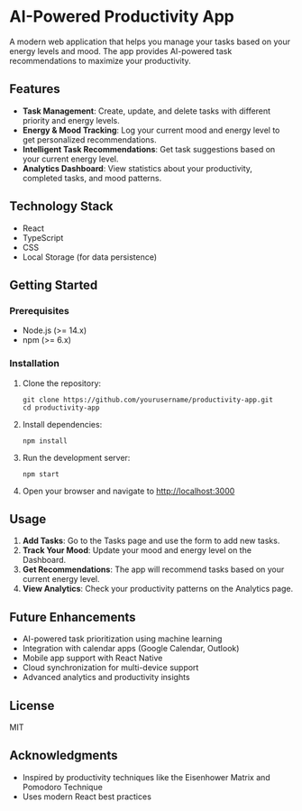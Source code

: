 
# AI-Powered Productivity App

A modern web application that helps you manage your tasks based on your energy levels and mood. The app provides AI-powered task recommendations to maximize your productivity.

## Features

- **Task Management**: Create, update, and delete tasks with different priority and energy levels.
- **Energy & Mood Tracking**: Log your current mood and energy level to get personalized recommendations.
- **Intelligent Task Recommendations**: Get task suggestions based on your current energy level.
- **Analytics Dashboard**: View statistics about your productivity, completed tasks, and mood patterns.

## Technology Stack

- React
- TypeScript
- CSS
- Local Storage (for data persistence)

## Getting Started

### Prerequisites

- Node.js (>= 14.x)
- npm (>= 6.x)

### Installation

1. Clone the repository:
   ```
   git clone https://github.com/yourusername/productivity-app.git
   cd productivity-app
   ```

2. Install dependencies:
   ```
   npm install
   ```

3. Run the development server:
   ```
   npm start
   ```

4. Open your browser and navigate to [http://localhost:3000](http://localhost:3000)

## Usage

1. **Add Tasks**: Go to the Tasks page and use the form to add new tasks.
2. **Track Your Mood**: Update your mood and energy level on the Dashboard.
3. **Get Recommendations**: The app will recommend tasks based on your current energy level.
4. **View Analytics**: Check your productivity patterns on the Analytics page.

## Future Enhancements

- AI-powered task prioritization using machine learning
- Integration with calendar apps (Google Calendar, Outlook)
- Mobile app support with React Native
- Cloud synchronization for multi-device support
- Advanced analytics and productivity insights

## License

MIT

## Acknowledgments

- Inspired by productivity techniques like the Eisenhower Matrix and Pomodoro Technique
- Uses modern React best practices
